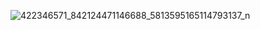 
![422346571_842124471146688_5813595165114793137_n](https://github.com/svetlanasieber/Software-Engineering--Path-SoftUni/assets/135451084/5e9b74c4-19fd-4ece-8655-cf19b5068312)
